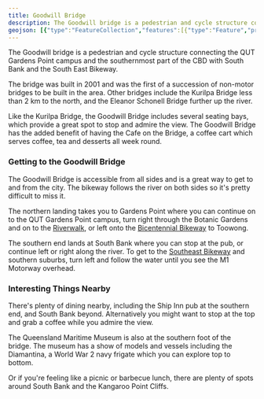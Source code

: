 ```yaml
---
title: Goodwill Bridge
description: The Goodwill bridge is a pedestrian and cycle structure connecting the QUT Gardens Point campus and the southernmost part of the CBD with South Bank and the South East Bikeway.
geojson: [{"type":"FeatureCollection","features":[{"type":"Feature","properties":{"highway":"path","bicycle":"yes"},"geometry":{"type":"LineString","coordinates":[]}},{"type":"Feature","properties":{},"geometry":{"type":"LineString","coordinates":[[153.02875749048732,-27.47905004911708],[153.0272921136801,-27.480180740250752],[153.02655661804124,-27.481316400720154],[153.02636572604337,-27.481525600055875],[153.02589411051918,-27.48182445556056],[153.02528213323188,-27.482098405727534]]}}]}]
---
```

The Goodwill bridge is a pedestrian and cycle structure connecting the QUT Gardens Point campus and the southernmost part of the CBD with South Bank and the South East Bikeway.

The bridge was built in 2001 and was the first of a succession of non-motor bridges to be built in the area. Other bridges include the Kurilpa Bridge less than 2 km to the north, and the Eleanor Schonell Bridge further up the river.

Like the Kurilpa Bridge, the Goodwill Bridge includes several seating bays, which provide a great spot to stop and admire the view. The Goodwill Bridge has the added benefit of having the Cafe on the Bridge, a coffee cart which serves coffee, tea and desserts all week round.

### Getting to the Goodwill Bridge
The Goodwill Bridge is accessible from all sides and is a great way to get to and from the city. The bikeway follows the river on both sides so it's pretty difficult to miss it.

The northern landing takes you to Gardens Point where you can continue on to the QUT Gardens Point campus, turn right through the Botanic Gardens and on to the [Riverwalk](/brisbane-city/riverwalk), or left onto the [Bicentennial Bikeway](/brisbane-city/bicentennial-bikeway) to Toowong.

The southern end lands at South Bank where you can stop at the pub, or continue left or right along the river. To get to the [Southeast Bikeway](/brisbane-city/southeast-freeway-bikeway) and southern suburbs, turn left and follow the water until you see the M1 Motorway overhead.

### Interesting Things Nearby

There's plenty of dining nearby, including the Ship Inn pub at the southern end, and South Bank beyond. Alternatively you might want to stop at the top and grab a coffee while you admire the view.

The Queensland Maritime Museum is also at the southern foot of the bridge. The museum has a show of models and vessels including the Diamantina, a World War 2 navy frigate which you can explore top to bottom.

Or if you're feeling like a picnic or barbecue lunch, there are plenty of spots around South Bank and the Kangaroo Point Cliffs.
